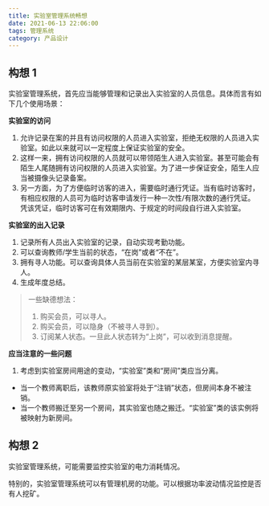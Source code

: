 ```yaml
---
title: 实验室管理系统畅想
date: 2021-06-13 22:06:00
tags: 管理系统
category: 产品设计
---
```


## 构想 1

实验室管理系统，首先应当能够管理和记录出入实验室的人员信息。具体而言有如下几个使用场景：

**实验室的访问**

1. 允许记录在案的并且有访问权限的人员进入实验室，拒绝无权限的人员进入实验室。如此以来就可以一定程度上保证实验室的安全。
2. 这样一来，拥有访问权限的人员就可以带领陌生人进入实验室。甚至可能会有陌生人尾随拥有访问权限的人员进入实验室。为了进一步保证安全，陌生人应当被摄像头记录备案。
3. 另一方面，为了方便临时访客的进入，需要临时通行凭证。当有临时访客时，有相应权限的人员可为临时访客申请发行一种一次性/有限次数的通行凭证。凭该凭证，临时访客可在有效期限内、于规定的时间段自行进入实验室。

**实验室的出入记录**

1. 记录所有人员出入实验室的记录，自动实现考勤功能。
2. 可以查询教师/学生当前的状态，“在岗”或者“不在”。
3. 拥有寻人功能。可以查询具体人员当前在实验室的某层某室，方便实验室内寻人。
4. 生成年度总结。

> 一些缺德想法：
> 1. 购买会员，可以寻人。
> 2. 购买会员，可以隐身（不被寻人寻到）。
> 3. 订阅某人状态。一旦此人状态转为“上岗”，可以收到消息提醒。

**应当注意的一些问题**

1. 考虑到实验室房间用途的变动，“实验室”类和“房间”类应当分离。
  + 当一个教师离职后，该教师原实验室将处于“注销”状态，但房间本身不被注销。
  + 当一个教师搬迁至另一个房间，其实验室也随之搬迁。“实验室”类的该实例将被映射为新房间。


## 构想 2

实验室管理系统，可能需要监控实验室的电力消耗情况。

特别的，实验室管理系统可以有管理机房的功能。可以根据功率波动情况监控是否有人挖矿。
